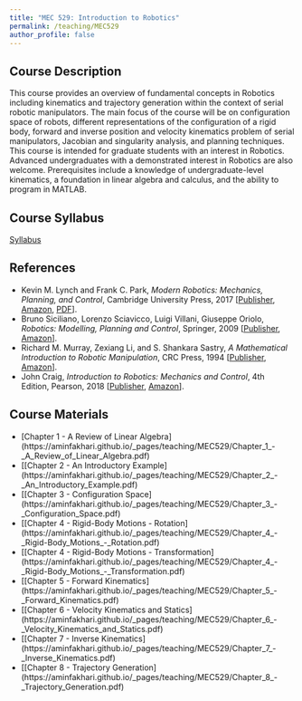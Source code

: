 ```yaml
---
title: "MEC 529: Introduction to Robotics"
permalink: /teaching/MEC529
author_profile: false
---
```


## Course Description
This course provides an overview of fundamental concepts in Robotics including kinematics and trajectory generation within the context of serial robotic manipulators. The main focus of the course will be on configuration space of robots, different representations of the configuration of a rigid body, forward and inverse position and velocity kinematics problem of serial manipulators, Jacobian and singularity analysis, and planning techniques. This course is intended for graduate students with an interest in Robotics. Advanced undergraduates with a demonstrated interest in Robotics are also welcome. Prerequisites include a knowledge of undergraduate-level kinematics, a foundation in linear algebra and calculus, and the ability to program in MATLAB.

## Course Syllabus
[Syllabus](https://aminfakhari.github.io/_pages/teaching/MEC529/MEC529_Syllabus_Spring2023.pdf)

## References
<ul style="margin-left: 0; padding-left: 1.5em; list-style-type: disc;">
    <li>
        Kevin M. Lynch and Frank C. Park, <i>Modern Robotics: Mechanics, Planning, and Control</i>, Cambridge University Press, 2017
        [<a href="https://www.cambridge.org/us/academic/subjects/computer-science/computer-graphics-image-processing-and-robotics/modern-robotics-mechanics-planning-and-control" target="_blank"><u>Publisher</u></a>,
        <a href="https://www.amazon.com/gp/product/1107156300/" target="_blank"><u>Amazon</u></a>,
        <a href="http://hades.mech.northwestern.edu/images/2/2e/MR-largefont-v2.pdf" target="_blank"><u>PDF</u></a>].
    </li>
    <li>
        Bruno Siciliano, Lorenzo Sciavicco, Luigi Villani, Giuseppe Oriolo, <i>Robotics: Modelling, Planning and Control</i>, Springer, 2009
        [<a href="https://link.springer.com/book/10.1007/978-1-84628-642-1" target="_blank"><u>Publisher</u></a>,
        <a href="https://www.amazon.com/Robotics-Modelling-Planning-Textbooks-Processing/dp/1846286417" target="_blank"><u>Amazon</u></a>].
    </li>
    <li>
        Richard M. Murray, Zexiang Li, and S. Shankara Sastry, <i>A Mathematical Introduction to Robotic Manipulation</i>, CRC Press, 1994
        [<a href="https://www.routledge.com/A-Mathematical-Introduction-to-Robotic-Manipulation/Murray-Li-Sastry/p/book/9780849379819" target="_blank"><u>Publisher</u></a>,
        <a href="https://www.amazon.com/Mathematical-Introduction-Robotic-Manipulation/dp/0849379814" target="_blank"><u>Amazon</u></a>].
    </li>
    <li>
        John Craig, <i>Introduction to Robotics: Mechanics and Control</i>, 4th Edition, Pearson, 2018
        [<a href="https://www.pearson.com/en-us/subject-catalog/p/introduction-to-robotics-mechanics-and-control/P200000003304/9780137848744" target="_blank"><u>Publisher</u></a>,
        <a href="https://www.amazon.com/Introduction-Robotics-Mechanics-Control-4th/dp/0133489795" target="_blank"><u>Amazon</u></a>].
    </li>
</ul>



## Course Materials
<ul style="margin-left: 0; padding-left: 1.5em; list-style-type: disc;">
    <li> [Chapter 1 - A Review of Linear Algebra](https://aminfakhari.github.io/_pages/teaching/MEC529/Chapter_1_-_A_Review_of_Linear_Algebra.pdf) </li>
    <li> [[Chapter 2 - An Introductory Example](https://aminfakhari.github.io/_pages/teaching/MEC529/Chapter_2_-_An_Introductory_Example.pdf) </li>
    <li> [[Chapter 3 - Configuration Space](https://aminfakhari.github.io/_pages/teaching/MEC529/Chapter_3_-_Configuration_Space.pdf) </li>
    <li> [[Chapter 4 - Rigid-Body Motions - Rotation](https://aminfakhari.github.io/_pages/teaching/MEC529/Chapter_4_-_Rigid-Body_Motions_-_Rotation.pdf) </li>
    <li> [[Chapter 4 - Rigid-Body Motions - Transformation](https://aminfakhari.github.io/_pages/teaching/MEC529/Chapter_4_-_Rigid-Body_Motions_-_Transformation.pdf) </li>
    <li> [[Chapter 5 - Forward Kinematics](https://aminfakhari.github.io/_pages/teaching/MEC529/Chapter_5_-_Forward_Kinematics.pdf) </li>
    <li> [[Chapter 6 - Velocity Kinematics and Statics](https://aminfakhari.github.io/_pages/teaching/MEC529/Chapter_6_-_Velocity_Kinematics_and_Statics.pdf) </li>
    <li> [[Chapter 7 - Inverse Kinematics](https://aminfakhari.github.io/_pages/teaching/MEC529/Chapter_7_-_Inverse_Kinematics.pdf) </li>
    <li> [[Chapter 8 - Trajectory Generation](https://aminfakhari.github.io/_pages/teaching/MEC529/Chapter_8_-_Trajectory_Generation.pdf) </li>
</ul>